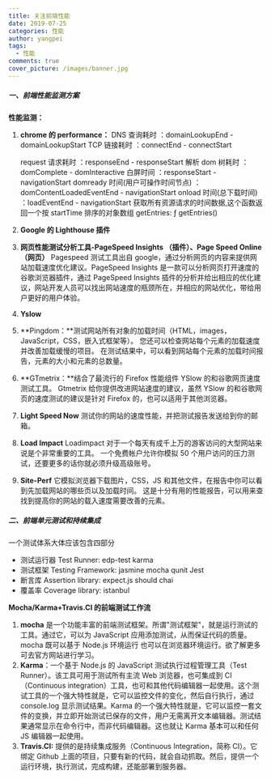 ```yaml
---
title: 关注前端性能
date: 2019-07-25
categories: 性能
author: yangpei
tags:
  - 性能
comments: true
cover_picture: /images/banner.jpg
---
```


##### 一、前端性能监测方案

**性能监测：**

1. **chrome 的 performance：**
   DNS 查询耗时 ：domainLookupEnd - domainLookupStart
   TCP 链接耗时 ：connectEnd - connectStart

   <!-- more -->

   request 请求耗时 ：responseEnd - responseStart
   解析 dom 树耗时 ： domComplete - domInteractive
   白屏时间 ：responseStart - navigationStart
   domready 时间(用户可操作时间节点) ：domContentLoadedEventEnd - navigationStart
   onload 时间(总下载时间) ：loadEventEnd - navigationStart
   获取所有资源请求的时间数据,这个函数返回一个按 startTime 排序的对象数组 getEntries: ƒ getEntries()

2. **Google 的 Lighthouse 插件**
3. **网页性能测试分析工具-PageSpeed Insights （插件）、Page Speed Online（网页）**
   Pagespeed 测试工具出自 google，通过分析网页的内容来提供网站加载速度优化建议。PageSpeed Insights 是一款可以分析网页打开速度的谷歌浏览器插件，通过 PageSpeed Insights 插件的分析并给出相应的优化建议，网站开发人员可以找出网站速度的瓶颈所在，并相应的网站优化，带给用户更好的用户体验。
4. **Yslow**
5. **Pingdom：**测试网站所有对象的加载时间（HTML，images，JavaScript，CSS，嵌入式框架等）。 您还可以检查网站每个元素的加载速度并改善加载缓慢的项目。 在测试结果中，可以看到网站每个元素的加载时间报告，元素的大小和元素的总数量。
6. **GTmetrix：**结合了最流行的 Firefox 性能组件 YSlow 的和谷歌网页速度测试工具。 Gtmetrix 给你提供改进网站速度的建议，虽然 YSlow 的和谷歌网页的速度测试的建议是针对 Firefox 的，也可以适用于其他浏览器。
7. **Light Speed Now**
   测试你的网站的速度性能，并把测试报告发送给到你的邮箱。
8. **Load Impact**
   Loadimpact 对于一个每天有成千上万的游客访问的大型网站来说是个非常重要的工具。 一个免费帐户允许你模拟 50 个用户访问的压力测试，还要更多的话你就必须升级高级账号。
9. **Site-Perf**
   它模拟浏览器下载图片，CSS，JS 和其他文件，在报告中你可以看到先加载网站的哪些页以及加载时间。 这是十分有用的性能报告，可以用来查找到提高你的网站的载入速度需要改善的元素。

##### 二、前端单元测试和持续集成

一个测试体系大体应该包含四部分

- 测试运行器 Test Runner: edp-test karma
- 测试框架 Testing Framework: jasmine mocha qunit Jest
- 断言库 Assertion library: expect.js should chai
- 覆盖率 Coverage library: istanbul

**Mocha/Karma+Travis.CI 的前端测试工作流**

1. **mocha** 是一个功能丰富的前端测试框架。所谓"测试框架"，就是运行测试的工具。通过它，可以为 JavaScript 应用添加测试，从而保证代码的质量。mocha 既可以基于 Node.js 环境运行 也可以在浏览器环境运行。欲了解更多可去官方网站进行学习。
2. **Karma**：一个基于 Node.js 的 JavaScript 测试执行过程管理工具（Test Runner）。该工具可用于测试所有主流 Web 浏览器，也可集成到 CI（Continuous integration）工具，也可和其他代码编辑器一起使用。这个测试工具的一个强大特性就是，它可以监控文件的变化，然后自行执行，通过 console.log 显示测试结果。Karma 的一个强大特性就是，它可以监控一套文件的变换，并立即开始测试已保存的文件，用户无需离开文本编辑器。测试结果通常显示在命令行中，而非代码编辑器。这也就让 Karma 基本可以和任何 JS 编辑器一起使用。
3. **Travis.CI:** 提供的是持续集成服务（Continuous Integration，简称 CI）。它绑定 Github 上面的项目，只要有新的代码，就会自动抓取。然后，提供一个运行环境，执行测试，完成构建，还能部署到服务器。

